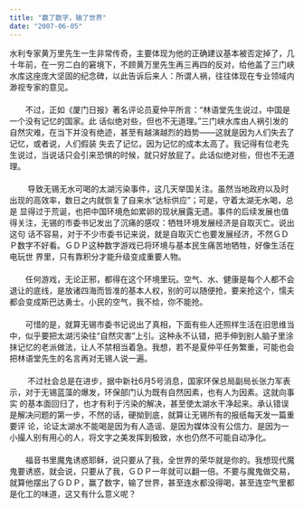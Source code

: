 ```yaml
---
title: "赢了数字，输了世界"
date: "2007-06-05"
---
```


水利专家黄万里先生一生非常传奇，主要体现为他的正确建议基本被否定掉了，几十年前，在一穷二白的窘境下，不顾黄万里先生再三再四的反对，给他盖了三门峡水库这座庞大坚固的纪念碑，以此告诉后来人：所谓人祸，往往体现在专业领域内渺视专家的意见。  
　　  
　　不过，正如《厦门日报》著名评论员夏仲平所言：“林语堂先生说过，中国是一个没有记忆的国家。此 话似绝对些，但也不无道理。”三门峡水库由人祸引发的自然灾难，在当下并没有绝迹，甚至有越演越烈的趋势——这就是因为人们失去了记忆，或者说，人们假装 失去了记忆，因为记忆的成本太高了。我记得有位老先生说过，当说话只会引来恐惧的时候，就只好放屁了。此话似绝对些，但也不无道理。  
　　  
　 　导致无锡无水可喝的太湖污染事件，这几天举国关注。虽然当地政府以及时出现的高效率，数日之内就恢复了自来水“达标供应”；可是，守着太湖无水喝，总是 显得过于荒诞，也把中国环境危如累卵的现状展露无遗。事件的后续发展也值得关注，无锡的市委书记发出了沉痛的感叹：牺牲环境发展经济是自取灭亡。说出这句 话不容易，对于不少市委书记来说，就是自取灭亡也要发展经济，不然ＧＤＰ数字不好看。ＧＤＰ这种数字游戏已将环境与基本民生痛苦地牺牲，好像生活在电玩世 界里，只有靠积分才能升级变成重要人物。  
　　  
　　任何游戏，无论正邪，都得在这个环境里玩。空气、水、健康是每个人都不会退让的底线，是放诸四海而皆准的基本人权，别的可以随便抢，要来抢这个，懦夫都会变成斯巴达勇士。小民的空气，我不给，你不能抢。  
　　  
　　可惜的是，就算无锡市委书记说出了真相，下面有些人还照样生活在旧思维当中，似乎要把太湖污染往“自然灾害”上引。这种永不认错，把手伸到别人脑子里涂抹记忆的老派做法，让人不禁相当着急。我想，若不是夏仲平任务繁重，可能也会把林语堂先生的名言再对无锡人说一遍。  
　　  
　 　不过社会总是在进步，据中新社6月5号消息，国家环保总局副局长张力军表示，对于无锡蓝藻的爆发，环保部门认为既有自然因素，也有人为因素。这就向事实 的基本面回归了，也才有利于污染的解决，甚至使太湖水干净起来。承认错误是解决问题的第一步，不然的话，硬拗到底，就算让无锡所有的报纸每天发一篇重要评 论，论证太湖水不能喝是因为有人造谣、是因为媒体没有公信力、是因为一小撮人别有用心的人，将文字之美发挥到极致，水也仍然不可能自动净化。  
　　  
　　福音书里魔鬼诱惑耶稣，说只要从了我，全世界的荣华就是你的。我想现代魔鬼要诱惑，就会说，只要从了我，ＧＤＰ一年就可以翻一倍。不要与魔鬼做交易，就算他摆出了ＧＤＰ，赢了数字，输了世界，甚至连水都没得喝，甚至连空气里都是化工的味道，这又有什么意义呢？
